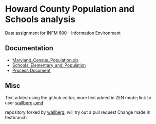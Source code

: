 Howard County Population and Schools analysis
=======

Data assignment for INFM 600 - Information Environment

Documentation
-------------

* [Maryland_Census_Population.xls](https://help.github.com/articles/relative-links-in-readmes)
* [Schools_Elementary_and_Population](docs/doc1.md)
* [Process Document](docs/doc2.md)

Misc
----
Text added using the github editor; more text added in ZEN mode; link to user [wallberg-umd](https://github.com/wallberg-umd)

repository forked by [wallberg](https://github.com/wallberg); will try out a pull request
Change made in testbranch



